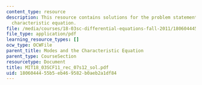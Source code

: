 ```yaml
---
content_type: resource
description: This resource contains solutions for the problem statements related to
  characteristic equation.
file: /media/courses/18-03sc-differential-equations-fall-2011/1806044455b5eb469582b0aeb2a1df84_MIT18_03SCF11_rec_07s12_sol.pdf
file_type: application/pdf
learning_resource_types: []
ocw_type: OCWFile
parent_title: Modes and the Characteristic Equation
parent_type: CourseSection
resourcetype: Document
title: MIT18_03SCF11_rec_07s12_sol.pdf
uid: 18060444-55b5-eb46-9582-b0aeb2a1df84
---
```

